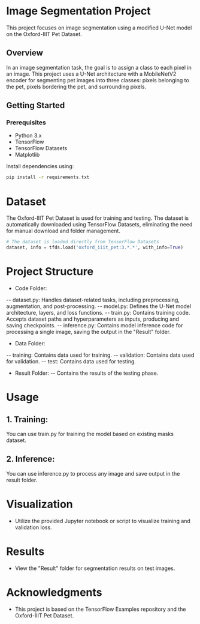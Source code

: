 # Image Segmentation Project

This project focuses on image segmentation using a modified U-Net model on the Oxford-IIIT Pet Dataset.

## Overview

In an image segmentation task, the goal is to assign a class to each pixel in an image. This project uses a U-Net architecture with a MobileNetV2 encoder for segmenting pet images into three classes: pixels belonging to the pet, pixels bordering the pet, and surrounding pixels.

## Getting Started
### Prerequisites

- Python 3.x
- TensorFlow
- TensorFlow Datasets
- Matplotlib

Install dependencies using:

```bash
pip install -r requirements.txt
```

# Dataset
The Oxford-IIIT Pet Dataset is used for training and testing. The dataset is automatically downloaded using TensorFlow Datasets, eliminating the need for manual download and folder management.

```python
# The dataset is loaded directly from TensorFlow Datasets
dataset, info = tfds.load('oxford_iiit_pet:3.*.*', with_info=True)
```

# Project Structure
- Code Folder:

-- dataset.py: Handles dataset-related tasks, including preprocessing, augmentation, and post-processing.
-- model.py: Defines the U-Net model architecture, layers, and loss functions.
-- train.py: Contains training code. Accepts dataset paths and hyperparameters as inputs, producing and saving checkpoints.
-- inference.py: Contains model inference code for processing a single image, saving the output in the "Result" folder.
- Data Folder:

-- training: Contains data used for training.
-- validation: Contains data used for validation.
-- test: Contains data used for testing.
- Result Folder:
-- Contains the results of the testing phase.


# Usage
## 1. Training:
You can use train.py for training the model based on existing masks dataset.
## 2. Inference:
You can use inference.py to process any image and save output in the result folder.

# Visualization
- Utilize the provided Jupyter notebook or script to visualize training and validation loss.

# Results
- View the "Result" folder for segmentation results on test images.

# Acknowledgments
- This project is based on the TensorFlow Examples repository and the Oxford-IIIT Pet Dataset.